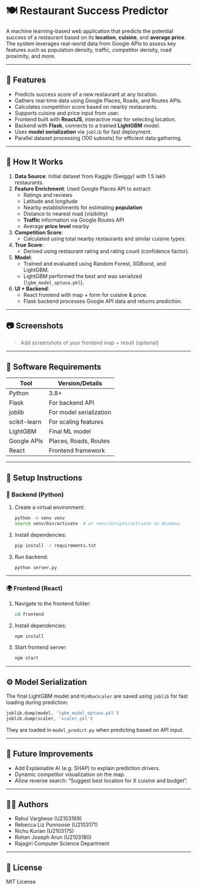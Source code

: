 
# 🍽️ Restaurant Success Predictor

A machine learning-based web application that predicts the potential success of a restaurant based on its **location**, **cuisine**, and **average price**. The system leverages real-world data from Google APIs to assess key features such as population density, traffic, competitor density, road proximity, and more.

---

## 🚀 Features

- Predicts success score of a new restaurant at any location.
- Gathers real-time data using Google Places, Roads, and Routes APIs.
- Calculates competition score based on nearby restaurants.
- Supports cuisine and price input from user.
- Frontend built with **ReactJS**, interactive map for selecting location.
- Backend with **Flask**, connects to a trained **LightGBM** model.
- Uses **model serialization** via `joblib` for fast deployment.
- Parallel dataset processing (100 subsets) for efficient data gathering.

---

## 🧠 How It Works

1. **Data Source**: Initial dataset from Kaggle (Swiggy) with 1.5 lakh restaurants.
2. **Feature Enrichment**: Used Google Places API to extract:
   - Ratings and reviews
   - Latitude and longitude
   - Nearby establishments for estimating **population**
   - Distance to nearest road (visibility)
   - **Traffic** information via Google Routes API
   - Average **price level** nearby
3. **Competition Score**:
   - Calculated using total nearby restaurants and similar cuisine types.
4. **True Score**:
   - Derived using restaurant rating and rating count (confidence factor).
5. **Model**:
   - Trained and evaluated using Random Forest, XGBoost, and LightGBM.
   - LightGBM performed the best and was serialized (`lgbm_model_optuna.pkl`).
6. **UI + Backend**:
   - React frontend with map + form for cuisine & price.
   - Flask backend processes Google API data and returns prediction.

---

## 📷 Screenshots

> Add screenshots of your frontend map + result (optional)

---

## 🧰 Software Requirements

| Tool            | Version/Details                |
|-----------------|--------------------------------|
| Python          | 3.8+                           |
| Flask           | For backend API                |
| joblib          | For model serialization        |
| scikit-learn    | For scaling features           |
| LightGBM        | Final ML model                 |
| Google APIs     | Places, Roads, Routes          |
| React           | Frontend framework             |

---

## 🧪 Setup Instructions

### 🔧 Backend (Python)

1. Create a virtual environment:

   ```bash
   python -m venv venv
   source venv/bin/activate  # or venv\Scripts\activate on Windows
   ```

2. Install dependencies:

   ```bash
   pip install -r requirements.txt
   ```

3. Run backend:

   ```bash
   python server.py
   ```

---

### 🌍 Frontend (React)

1. Navigate to the frontend folder:

   ```bash
   cd frontend
   ```

2. Install dependencies:

   ```bash
   npm install
   ```

3. Start frontend server:

   ```bash
   npm start
   ```

---

## ⚙️ Model Serialization

The final LightGBM model and `MinMaxScaler` are saved using `joblib` for fast loading during prediction:

```python
joblib.dump(model, 'lgbm_model_optuna.pkl')
joblib.dump(scaler, 'scaler.pkl')
```

They are loaded in `model_predict.py` when predicting based on API input.

---

## 🤖 Future Improvements

- Add Explainable AI (e.g. SHAP) to explain prediction drivers.
- Dynamic competitor visualization on the map.
- Allow reverse search: “Suggest best location for X cuisine and budget”.

---

## 👨‍💻 Authors

- Rahul Varghese (U2103169)
- Rebecca Liz Punnoose (U2103171)
- Richu Kurian (U2103175)
- Rohan Joseph Arun (U2103180)
- Rajagiri Computer Science Department

---

## 📝 License

MIT License

